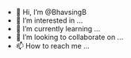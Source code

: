 - 👋 Hi, I’m @BhavsingB
- 👀 I’m interested in ...
- 🌱 I’m currently learning ...
- 💞️ I’m looking to collaborate on ...
- 📫 How to reach me ...

<!---
BhavsingB/BhavsingB is a ✨ special ✨ repository because its `README.md` (this file) appears on your GitHub profile.
You can click the Preview link to take a look at your changes.
--->
